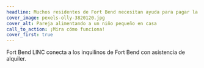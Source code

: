 ```yaml
---
headline: Muchos residentes de Fort Bend necesitan ayuda para pagar la renta.
cover_image: pexels-olly-3820120.jpg
cover_alt: Pareja alimentando a un niño pequeño en casa
call_to_action: ¡Mira cómo funciona!
cover_first: true
---
```

Fort Bend LINC conecta a los inquilinos de Fort Bend con asistencia de alquiler.